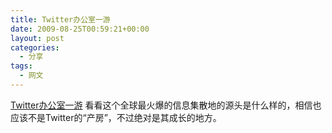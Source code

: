 ```yaml
---
title: Twitter办公室一游
date: 2009-08-25T00:59:21+00:00
layout: post
categories:
  - 分享
tags:
  - 网文
---
```


[Twitter办公室一游](http://pics520.com/google-amazing-office1210.htm)
看看这个全球最火爆的信息集散地的源头是什么样的，相信也应该不是Twitter的“产房”，不过绝对是其成长的地方。

